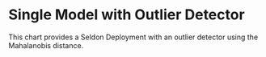 # Single Model with Outlier Detector

This chart provides a Seldon Deployment with an outlier detector using the Mahalanobis distance.

